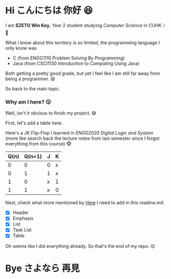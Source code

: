 # Hi こんにちは 你好 :laughing:

I am **SZETO Win Key**, Year 2 student studying *Computer Science* in CUHK :mahjong: :beers:

What I know about this territory is so limited, the programming language I only know was

* C (from ENGG1110 Problem Solving By Programming)
* Java (from CSCI1130 Introduction to Computing Using Java)

Both getting a pretty good grade, but yet I feel like I am still far away from being a programmer. :anguished:

So back to the main topic. 

### Why am I here? :open_mouth:

Well, isn't it obvious to finish my project. :sweat_smile:

First, let's add a table here.

Here's a JK Flip-Flop I learned in *ENGG2020 Digital Logic and System* (more like search back the lecture notes from last semester since I forgot everything from this course) :monkey_face: 

Q(n) | Q(n+1) | J | K
---- | ------ | - | -
0 | 0 | 0 | x
0 | 1 | 1 | x
1 | 0 | x | 1
1 | 1 | x | 0

Next, check what more mentioned by [Here](https://github.com/orgs/csci3250-2019/teams/students) I need to add in this readme.md 

- [x] Header
- [x] Emphasis
- [x] List 
- [x] Task List
- [x] Table

Oh seems like I did everything already. So that's the end of my repo. :relieved:

# Bye さよなら 再見
